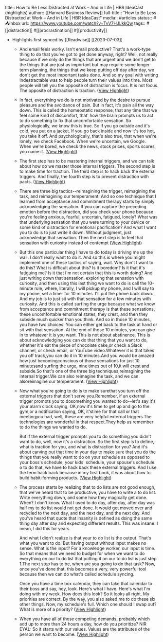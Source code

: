 title:: How to Be Less Distracted at Work – And in Life | HBR IdeaCast (highlights)
author:: [[Harvard Business Review]]
full-title:: "How to Be Less Distracted at Work – And in Life | HBR IdeaCast"
media:: #articles
status:: #📥inbox 
url:: https://www.youtube.com/watch?v=TvV7HJLkkQw
tags:: #[[distraction]] #[[procrastination]] #[[productivity]]

- Highlights first synced by [[Readwise]] [[2023\-07\-03]]
	- And email feels worky. Isn't email productive? That's a work-type thing to do that you've got to get done anyway, right? Well, not really because if we only do the things that are urgent and we don't get to the things that are just as important but may require some longer-term planning, the things that we keep putting off day after day, we don't get the most important tasks done. And so my goal with writing Indestractable was to help people turn their values into time. Most people will tell you the opposite of distraction
	   is focus. It is not focus. The opposite of distraction is traction. ([View Highlight](https://read.readwise.io/read/01h4e21egq94y3aqp3h8mvqdbg))
	- In fact, everything we do is not motivated by the desire to pursue pleasure and the avoidance of pain. But in fact, it's pain all the way down. This is called the homeostatic response, that any time that we feel some kind of discomfort, that' how the brain prompts us to act to do something to fix that uncomfortable sensation. So physiologically, we know this is true. So if you go outside and it's cold, you put on a jacket. If you go back inside and now it's too hot, you take it off. And psychologically, that's also true, that when we're lonely, we check Facebook. When we're uncertain, we Google. When we're bored, we check the news, stock prices, sports scores, you name it. ([View Highlight](https://read.readwise.io/read/01h4e2ew6kjyd2nqhz1dgmkhw2))
	- The first step has to be mastering  internal triggers, and we can talk about how do we master those internal triggers. The second step is to make time for traction. The third step is to hack back the external triggers. And finally, the fourth step is to prevent distraction with pacts. ([View Highlight](https://read.readwise.io/read/01h4e2j7agh88f3k8byvmdwcym))
	- There are three big tactics--reimagining the trigger, reimagining the task, and reimagining our temperament. And so one technique that I learned from acceptance and commitment therapy starts by simply acknowledging the sensation. If you can capture the preceding emotion before the distraction, did you check your phone because you're feeling anxious, fearful, uncertain, fatigued, lonely? What was that underlying sensation that you were turning to your device or some kind of distraction for emotional pacification? And what I want you to do is to just write it down. Without judgment, just acknowledge that sensation. Then the next step is to feel that sensation with curiosity instead of contempt ([View Highlight](https://read.readwise.io/read/01h4e2pxg8342kq7ryfxb3gscd))
	- But this one particular thing I have to do today is driving me up the wall. I don't really want to do it. And so this is where you might implement one of these tactics of saying, wait. Why don't I want to do this? What is difficult about this? Is it boredom? Is it that it's fatiguing me? Is it that I'm not certain that this is worth doing? And just writing down that sensation, exploring that sensation with curiosity, and then using this last thing we want to do is call the 10\-minute rule, where, literally, I will pickup my phone, and I will say to my phone, set a timer for 10 minutes. I'll put the phone back down. And my job is to just sit with that sensation for a few minutes with curiosity. And this is called surfing the urge because what we know from acceptance and commitment therapy is that these sensations, these uncomfortable emotional states, they crest, and then they subside much quicker than you think. And so in those 10 minutes, you have two choices. You can either get back to the task at hand or sit with that sensation. At the end of those 10 minutes, you can give in to whatever it is you want. This is not about abstinence. This is about acknowledging you can do that thing that you want to do, whether it's eat the piece of chocolate cake,or check a Slack channel, or check email, or YouTube video.Whatever it is that takes you off track,you can do it in 10 minutes.And you would be amazed how just becomingconscious of those sensations for just 10 minutesand surfing the urge, nine times out of 10,it will crest and subside.So that's one of the three big techniques,reimagining the internal trigger.We can also reimagine the task, and we can alsoreimagine our temperament. ([View Highlight](https://read.readwise.io/read/01h4e2s9m203bab6m8991gd2f4))
	- Now what you're going to do is to make surethat you turn off the external triggers that don't serve you.Remember, if an external trigger prompts you to dosomething you wanted to do\-\-let's say it's your alarm clock saying, OK,now it's time to get up and go to the gym,or a notification saying, OK, it'stime for that call or that meetingyou had, well, these are very helpful external triggers.The technologies are wonderful in that respect.They help us remember to do the things we wanted to do.
	  
	  But if the external trigger prompts you to do something you didn't want to do, well, now it's a distraction. So the first step is to define, what is traction for you, and what is distraction for you? And it's about carving out that time in your day to make sure that you do the things that you really want to do on your schedule as opposed to your boss's schedule, your kids' schedule, your spouse's schedule. o to do that, we have to hack back these external triggers. And I use the term hack back because in my first book, it was about how to build habit\-forming products. ([View Highlight](https://read.readwise.io/read/01h4e2xxayz1mq7b89217efzfm))
	- The process starts by realizing that to do lists are not good enough, that we've heard that to be productive, you have to write a to do list. Write everything down, and some how they magically get done. When? I don't know. What I used to do day, after day, after day was half my to do list would not get done. It would get moved over and recycled to the next day, and the next day, and the next day. And you've heard that quote that insanity is defined as doing the same thing day after day and expecting different results. This was insane. I mean, I did this for years.
	  
	  And what I didn't realize is that your to do list is the output. That's what you want to do. But having output without input makes no sense. What is the input? For a knowledge worker, our input is time. So that means that we need to budget for when we want to do everything on our to do list that putting it on our to do list is just step 1.The next step has to be, when are you going to do that task? Now, once you've done that, this becomes a very, very powerful tool because then we can do what's called schedule syncing.
	  
	  Once you have a time box calendar, they can take that calendar to their boss and say, hey, look. Here's what I have. Here's what I'm doing with my week. How does this look? So it looks all right. My priorities are correct. By the way, you also asked me to do these six other things. Now, my schedule's full. Which one should I swap out? What is more of a priority? ([View Highlight](https://read.readwise.io/read/01h4e361afxmmgj2kh60wr9g6r))
	- When you have all of those competing demands, probably which add up to more than 24 hours a day, how do you prioritize? NIR EYAL: So it starts with our values. Values are the attributes of the person we want to become. ([View Highlight](https://read.readwise.io/read/01h4e34kq6sk8zg6hh71yd9kz0))